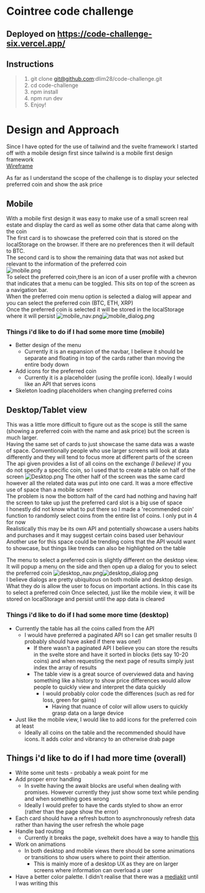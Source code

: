 # Cointree code challenge

## Deployed on https://code-challenge-six.vercel.app/

## Instructions
> 1. git clone git@github.com:dlim28/code-challenge.git  
> 2. cd code-challenge  
> 3. npm install 
> 4. npm run dev  
> 5. Enjoy!

# Design and Approach
Since I have opted for the use of tailwind and the svelte framework I started off with a mobile design first since tailwind is a mobile
first design framework  
[Wireframe](https://excalidraw.com/#json=TzByOI4kRbRoPcyrjmDCP,nD3vU9n9BCfcFvTrB7SPlw)

As far as I understand the scope of the challenge is to display your selected preferred coin and show the ask price  

## Mobile
With a mobile first design it was easy to make use of a small screen real estate and display the card as well as some other data that came along with the coin  
The first card is to showcase the preferred coin that is stored on the localStorage on the browser. If there are no preferences then it will default to BTC.  
The second card is to show the remaining data that was not asked but relevant to the information of the preferred coin  
![mobile.png](readme_img/mobile.png)  
To select the preferred coin,there is an icon of a user profile with a chevron that indicates that a menu can be toggled. This sits on top of the screen as a navigation bar.  
When the preferred coin menu option is selected a dialog will appear and you can select the preferred coin (BTC, ETH, XRP)  
Once the preferred coin is selected it will be stored in the localStorage where it will persist
![mobile_nav.png](readme_img/mobile_nav.png)![mobile_dialog.png](readme_img/mobile_dialog.png)  
### Things i'd like to do if I had some more time (mobile)
* Better design of the menu
  * Currently it is an expansion of the navbar, I believe it should be separate and floating in top of the cards rather than moving the entire body down
* Add icons for the preferred coin
  * Currently it is a placeholder (using the profile icon). Ideally I would like an API that serves icons
* Skeleton loading placeholders when changing preferred coins

## Desktop/Tablet view
This was a little more difficult to figure out as the scope is still the same (showing a preferred coin with the name and ask price) but the screen is much larger.  
Having the same set of cards to just showcase the same data was a waste of space. Conventionally people who use larger screens will look at data differently and
they will tend to focus more at different parts of the screen  
The api given provides a list of all coins on the exchange *(I believe)* if you do not specify a specific coin, so I used that to create a table on half of the screen 
![Desktop.png](readme_img/desktop.png)
The other half of the screen was the same card however all the related data was put into one card. It was a more effective use of space than a mobile screen  
The problem is now the bottom half of the card had nothing and having half the screen to take up just the preferred card slot is a big use of space  
I honestly did not know what to put there so I made a 'recommended coin' function to randomly select coins from the entire list of coins. I only put in 4 for now  
Realistically this may be its own API and potentially showcase a users habits and purchases and it may suggest certain coins based user behaviour  
Another use for this space could be trending coins that the API would want to showcase, but things like trends can also be highlighted on the table  

The menu to select a preferred coin is slightly different on the desktop view. It will popup a menu on the side and then open up a dialog for you to select the preferred coin 
![desktop_nav.png](readme_img/desktop_nav.png)![desktop_dialog.png](readme_img/desktop_dialog.png)  
I believe dialogs are pretty ubiquitous on both mobile and desktop design. What they do is allow the user to focus on important actions. In this case its to select a preferred coin
Once selected, just like the mobile view, it will be stored on localStorage and persist until the app data is cleared  
### Things i'd like to do if I had some more time (desktop)
* Currently the table has all the coins called from the API
  * I would have preferred a paginated API so I can get smaller results (I probably should have asked if there was one!)
    * If there wasn't a paginated API I believe you can store the results in the svelte store and have it sorted in blocks (lets say 10-20 coins) and when requesting the next page of results simply just index the array of results
    * The table view is a great source of overviewed data and having something like a history to show price differences would allow people to quickly view and interpret the data quickly
      * I would probably color code the differences (such as red for loss, green for gains)
        * Having that nuance of color will allow users to quickly grasp data on a large device
* Just like the mobile view, I would like to add icons for the preferred coin at least
  * Ideally all coins on the table and the recommended should have icons. It adds color and vibrancy to an otherwise drab page

## Things i'd like to do if I had more time (overall)
* Write some unit tests - probably a weak point for me
* Add proper error handling
  * In svelte having the await blocks are useful when dealing with promises. However currently they just show some text while pending and when something goes wrong
  * Ideally I would prefer to have the cards styled to show an error (rather than the page show the error)
* Each card should have a refresh button to asynchronously refresh data rather than having the user refresh the whole page
* Handle bad routing
  * Currently it breaks the page, sveltekit does have a way to handle [this](https://kit.svelte.dev/docs/errors)
* Work on animations
  * In both desktop and mobile views there should be some animations or transitions to show users where to point their attention.
    * This is mainly more of a desktop UX as they are on larger screens where information can overload a user
* Have a better color palette. I didn't realise that there was a [mediakit](https://www.cointree.com/company/media-kit/) until I was writing this